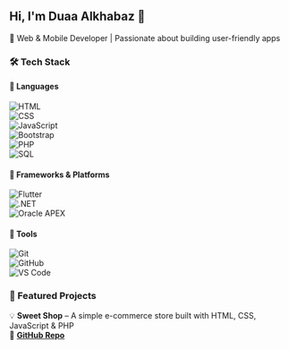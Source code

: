 ## Hi, I'm Duaa Alkhabaz 👋  
🚀 Web & Mobile Developer | Passionate about building user-friendly apps  

### 🛠️ Tech Stack  

#### 🔹 Languages  
![HTML](https://img.shields.io/badge/HTML5-E34F26?style=flat&logo=html5&logoColor=white)  
![CSS](https://img.shields.io/badge/CSS3-1572B6?style=flat&logo=css3&logoColor=white)  
![JavaScript](https://img.shields.io/badge/JavaScript-F7DF1E?style=flat&logo=javascript&logoColor=black)  
![Bootstrap](https://img.shields.io/badge/Bootstrap-7952B3?style=flat&logo=bootstrap&logoColor=white)      
![PHP](https://img.shields.io/badge/PHP-777BB4?style=flat&logo=php&logoColor=white)  
![SQL](https://img.shields.io/badge/SQL-4479A1?style=flat&logo=mysql&logoColor=white)  

#### 🔹 Frameworks & Platforms    
![Flutter](https://img.shields.io/badge/Flutter-02569B?style=flat&logo=flutter&logoColor=white)  
![.NET](https://img.shields.io/badge/.NET-512BD4?style=flat&logo=dotnet&logoColor=white)  
![Oracle APEX](https://img.shields.io/badge/Oracle_APEX-F80000?style=flat&logo=oracle&logoColor=white)    

#### 🔹 Tools  
![Git](https://img.shields.io/badge/Git-F05032?style=flat&logo=git&logoColor=white)  
![GitHub](https://img.shields.io/badge/GitHub-181717?style=flat&logo=github&logoColor=white)  
![VS Code](https://img.shields.io/badge/VS%20Code-007ACC?style=flat&logo=visual-studio-code&logoColor=white)  
 

### 📌 Featured Projects  
💡 **Sweet Shop** – A simple e-commerce store built with HTML, CSS, JavaScript & PHP  
🔗 **[GitHub Repo](https://github.com/Duaafayez/Sweet-shop)**  

